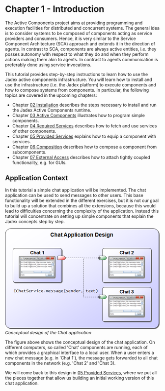 <span>Chapter 1 - Introduction</span> 
=====================================

The Active Components project aims at providing programming and execution facilities for distributed and concurrent systems. The general idea is to consider systems to be composed of components acting as service providers and consumers. Hence, it is very similar to the Service Component Architecture (SCA) approach and extends it in the direction of agents. In contrast to SCA, components are always active entities, i.e. they posses autonomy with respect to what they do and when they perform actions making them akin to agents. In contrast to agents communication is preferably done using service invocations. 

<div class="wikimodel-emptyline">

</div>

<div class="wikimodel-emptyline">

</div>

This tutorial provides step-by-step instructions to learn how to use the Jadex active components infrastructure. You will learn how to install and use the infrastructure (i.e. the Jadex platform) to execute components and how to compose systems from components. In particular, the following topics are covered in the upcoming chapters:

-   Chapter <span class="wikiexternallink">[<span class="wikigeneratedlinkcontent">02 Installation</span>](02%20Installation)</span> describes the steps necessary to install and run the Jadex Active Components runtime.
-   Chapter <span class="wikiexternallink">[<span class="wikigeneratedlinkcontent">03 Active Components</span>](03%20Active%20Components)</span> illustrates how to program simple components.
-   Chapter <span class="wikiexternallink">[<span class="wikigeneratedlinkcontent">04 Required Services</span>](04%20Required%20Services)</span> describes how to fetch and use services of other components.
-   Chapter <span class="wikiexternallink">[<span class="wikigeneratedlinkcontent">05 Provided Services</span>](05%20Provided%20Services)</span> explains how to equip a component with services.
-   Chapter <span class="wikiexternallink">[<span class="wikigeneratedlinkcontent">06 Composition</span>](06%20Composition)</span> describes how to compose a component from subcomponents.
-   Chapter <span class="wikiexternallink">[<span class="wikigeneratedlinkcontent">07 External Access</span>](07%20External%20Access)</span> describes how to attach tightly coupled functionality, e.g. for GUIs.

<span>Application Context</span> 
--------------------------------

In this tutorial a simple chat application will be implemented. The chat application can be used to send messages to other users. This base functionality will be extended in the different exercises, but it is not our goal to build up a solution that combines all the extensions, because this would lead to difficulties concerning the complexity of the application. Instead this tutorial will concentrate on setting up simple components that explain the Jadex concepts step by step.

<div class="wikimodel-emptyline">

</div>

![AC Tutorial.01 Introduction@chatdesign.png](chatdesign.png)  
*Conceptual design of the Chat application*

<div class="wikimodel-emptyline">

</div>

The figure above shows the conceptual design of the chat application. On different computers, so called 'Chat' components are running, each of which provides a graphical interface to a local user. When a user enters a new chat message (e.g. in 'Chat 1'), the message gets forwarded to all chat components in the network (e.g. 'Chat 2' and 'Chat 3).

We will come back to this design in <span class="wikiexternallink">[<span class="wikigeneratedlinkcontent">05 Provided Services</span>](05%20Provided%20Services)</span>, where we put all the pieces together that allow us building an initial working version of this chat application.
